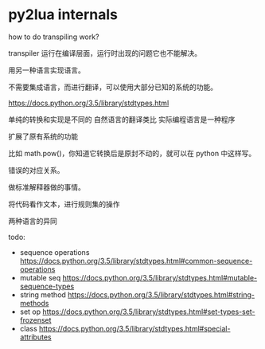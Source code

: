 # py2lua internals

how to do transpiling work?





transpiler 运行在编译层面，运行时出现的问题它也不能解决。

用另一种语言实现语言。

不需要集成语言，而进行翻译，可以使用大部分已知的系统的功能。

https://docs.python.org/3.5/library/stdtypes.html



单纯的转换和实现是不同的
自然语言的翻译类比
实际编程语言是一种程序




扩展了原有系统的功能

比如 math.pow()，你知道它转换后是原封不动的，就可以在 python 中这样写。



错误的对应关系。



做标准解释器做的事情。



将代码看作文本，进行规则集的操作



两种语言的异同


todo:
- sequence operations https://docs.python.org/3.5/library/stdtypes.html#common-sequence-operations
- mutable seq https://docs.python.org/3.5/library/stdtypes.html#mutable-sequence-types
- string method https://docs.python.org/3.5/library/stdtypes.html#string-methods
- set op https://docs.python.org/3.5/library/stdtypes.html#set-types-set-frozenset
- class https://docs.python.org/3.5/library/stdtypes.html#special-attributes
